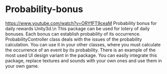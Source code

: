 # Probability-bonus
https://www.youtube.com/watch?v=ORYfFT9ceaM
Probability bonus for daily rewards Unity3d.\n
This package can be used for lotery of daily bonuses. Each bonus can establish probability of its occurrence. ProbabilityController class deals with the issues of the probability calculation. You can use it in your other classes, where you must calculate the occurrence of an event by its probability. There is an example of the most used UI design variant in the package. You can easily integrate this package, replace textures and sounds with your own ones and use them in your own game.
